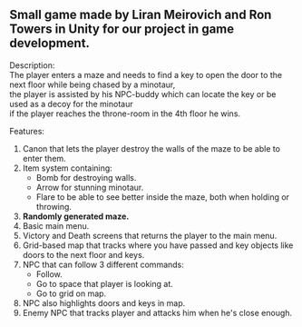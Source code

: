 ## Small game made by Liran Meirovich and Ron Towers in **Unity** for our project in game development.

Description:  
The player enters a maze and needs to find a key to open the door to the next floor while being chased by a minotaur,  
the player is assisted by his NPC-buddy which can locate the key or be used as a decoy for the minotaur  
if the player reaches the throne-room in the 4th floor he wins.  

Features:  
1. Canon that lets the player destroy the walls of the maze to be able to enter them.  
2. Item system containing:
	- Bomb for destroying walls.  
	- Arrow for stunning minotaur.  
	- Flare to be able to see better inside the maze, both when holding or throwing.  
3. **Randomly generated maze.**  
4. Basic main menu.  
5. Victory and Death screens that returns the player to the main menu.  
6. Grid-based map that tracks where you have passed and key objects like doors to the next floor and keys.  
7. NPC that can follow 3 different commands:
	- Follow.  
	- Go to space that player is looking at.  
	- Go to grid on map.  
8. NPC also highlights doors and keys in map.  
9. Enemy NPC that tracks player and attacks him when he's close enough.  
